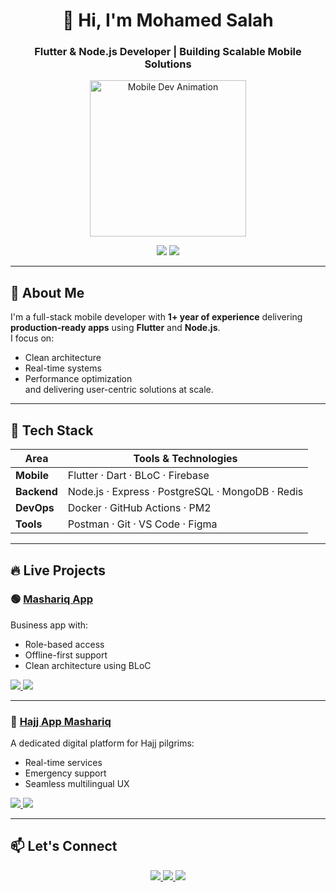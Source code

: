 <h1 align="center">👋 Hi, I'm Mohamed Salah</h1>
<h3 align="center">Flutter & Node.js Developer | Building Scalable Mobile Solutions</h3>

<p align="center">
  <img src="https://media.giphy.com/media/QNFhOolVeCzPQ2Mx85/giphy.gif" width="250" alt="Mobile Dev Animation" />
</p>

<div align="center">
  <img src="https://komarev.com/ghpvc/?username=1m0hamedsalah&label=Profile%20views&color=0e75b6&style=flat" />
  <a href="https://github.com/1m0hamedsalah?tab=followers">
    <img src="https://img.shields.io/github/followers/1m0hamedsalah?label=Follow&style=social" />
  </a>
</div>

---

## 🚀 About Me

I'm a full-stack mobile developer with **1+ year of experience** delivering **production-ready apps** using **Flutter** and **Node.js**.  
I focus on:
- Clean architecture  
- Real-time systems  
- Performance optimization  
and delivering user-centric solutions at scale.

---

## 🧰 Tech Stack

| Area         | Tools & Technologies                                         |
|--------------|--------------------------------------------------------------|
| **Mobile**   | Flutter · Dart · BLoC · Firebase                             |
| **Backend**  | Node.js · Express · PostgreSQL · MongoDB · Redis             |
| **DevOps**   | Docker · GitHub Actions · PM2                                |
| **Tools**    | Postman · Git · VS Code · Figma                              |

---

## 🔥 Live Projects

### 🟢 [Mashariq App](https://play.google.com/store/apps/details?id=sa.com.mashariq.app)
Business app with:
- Role-based access  
- Offline-first support  
- Clean architecture using BLoC

<div align="left">
  <a href="https://play.google.com/store/apps/details?id=sa.com.mashariq.app">
    <img src="https://img.shields.io/badge/Google_Play-3DDC84?style=for-the-badge&logo=google-play&logoColor=white" />
  </a>
  <a href="https://apps.apple.com/eg/app/mashariq-%D9%85%D8%B4%D8%A7%D8%B1%D9%82/id6505114922">
    <img src="https://img.shields.io/badge/App_Store-0A84FF?style=for-the-badge&logo=apple&logoColor=white" />
  </a>
</div>

---

### 🕌 [Hajj App Mashariq](https://play.google.com/store/apps/details?id=sa.mashariq.hajj.app)
A dedicated digital platform for Hajj pilgrims:
- Real-time services  
- Emergency support  
- Seamless multilingual UX

<div align="left">
  <a href="https://play.google.com/store/apps/details?id=sa.mashariq.hajj.app">
    <img src="https://img.shields.io/badge/Google_Play-3DDC84?style=for-the-badge&logo=google-play&logoColor=white" />
  </a>
  <a href="https://apps.apple.com/eg/app/hajj-app-mashariq/id6746386231">
    <img src="https://img.shields.io/badge/App_Store-0A84FF?style=for-the-badge&logo=apple&logoColor=white" />
  </a>
</div>

---

## 📫 Let's Connect

<p align="center">
  <a href="mailto:mohamedsalah.xv80@gmail.com">
    <img src="https://img.shields.io/badge/Gmail-D14836?style=for-the-badge&logo=gmail&logoColor=white" />
  </a>
  <a href="https://www.linkedin.com/in/mohamed-salah-9804a2247/">
    <img src="https://img.shields.io/badge/LinkedIn-0077B5?style=for-the-badge&logo=linkedin&logoColor=white" />
  </a>
  <a href="https://github.com/1m0hamedsalah">
    <img src="https://img.shields.io/badge/GitHub-171515?style=for-the-badge&logo=github&logoColor=white" />
  </a>
</p>

